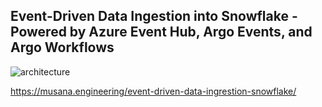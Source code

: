 ## Event-Driven Data Ingestion into Snowflake - Powered by Azure Event Hub, Argo Events, and Argo Workflows
![architecture](https://github.com/user-attachments/assets/c37fd0af-aa9a-432c-9add-da76e24cb7a1)

https://musana.engineering/event-driven-data-ingrestion-snowflake/
